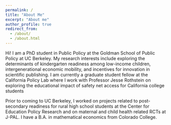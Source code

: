 ```yaml
---
permalink: /
title: "About Me"
excerpt: "About me"
author_profile: true
redirect_from: 
  - /about/
  - /about.html
---
```


Hi! I am a PhD student in Public Policy at the Goldman School of Public Policy at UC Berkeley. My research interests include exploring the determinants of kindergarten readiness among low-income children, intergenerational economic mobility, and incentives for innovation in scientific publishing. I am currently a graduate student fellow at the California Policy Lab where I work with Professor Jesse Rothstein on exploring the educational impact of safety net access for California college students

Prior to coming to UC Berkeley, I worked on projects related to post-secondary readiness for rural high school students at the Center for Education Policy Research and on maternal and child health related RCTs at J-PAL. I have a B.A. in mathematical economics from Colorado College.
